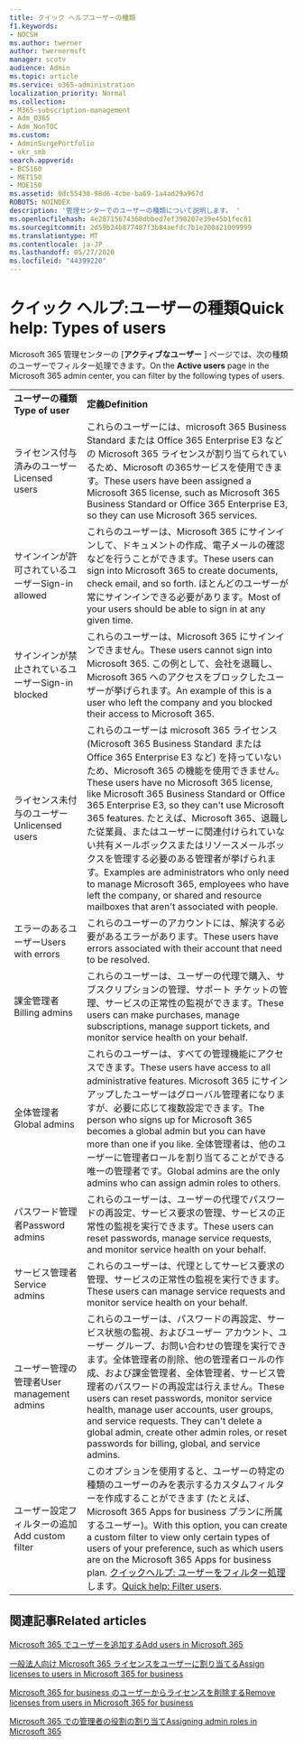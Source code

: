```yaml
---
title: クイック ヘルプユーザーの種類
f1.keywords:
- NOCSH
ms.author: twerner
author: twernermsft
manager: scotv
audience: Admin
ms.topic: article
ms.service: o365-administration
localization_priority: Normal
ms.collection:
- M365-subscription-management
- Adm_O365
- Adm_NonTOC
ms.custom:
- AdminSurgePortfolio
- okr_smb
search.appverid:
- BCS160
- MET150
- MOE150
ms.assetid: 0dc55430-98d6-4cbe-ba69-1a4ad29a967d
ROBOTS: NOINDEX
description: '管理センターでのユーザーの種類について説明します。 '
ms.openlocfilehash: 4e28715674360dbbed7ef398207e39e45b1fec81
ms.sourcegitcommit: 2d59b24b877487f3b84aefdc7b1e200a21009999
ms.translationtype: MT
ms.contentlocale: ja-JP
ms.lasthandoff: 05/27/2020
ms.locfileid: "44399220"
---
```

# <a name="quick-help-types-of-users"></a><span data-ttu-id="199d9-103">クイック ヘルプ:ユーザーの種類</span><span class="sxs-lookup"><span data-stu-id="199d9-103">Quick help: Types of users</span></span>

<span data-ttu-id="199d9-104">Microsoft 365 管理センターの [**アクティブなユーザー** ] ページでは、次の種類のユーザーでフィルター処理できます。</span><span class="sxs-lookup"><span data-stu-id="199d9-104">On the **Active users** page in the Microsoft 365 admin center, you can filter by the following types of users.</span></span> 
  
|||
|:-----|:-----|
|<span data-ttu-id="199d9-105">**ユーザーの種類**</span><span class="sxs-lookup"><span data-stu-id="199d9-105">**Type of user**</span></span> <br/> |<span data-ttu-id="199d9-106">**定義**</span><span class="sxs-lookup"><span data-stu-id="199d9-106">**Definition**</span></span> <br/> |
|<span data-ttu-id="199d9-107">ライセンス付与済みのユーザー</span><span class="sxs-lookup"><span data-stu-id="199d9-107">Licensed users</span></span>  <br/> |<span data-ttu-id="199d9-108">これらのユーザーには、microsoft 365 Business Standard または Office 365 Enterprise E3 などの Microsoft 365 ライセンスが割り当てられているため、Microsoft の365サービスを使用できます。</span><span class="sxs-lookup"><span data-stu-id="199d9-108">These users have been assigned a Microsoft 365 license, such as Microsoft 365 Business Standard or Office 365 Enterprise E3, so they can use Microsoft 365 services.</span></span>  <br/> |
|<span data-ttu-id="199d9-109">サインインが許可されているユーザー</span><span class="sxs-lookup"><span data-stu-id="199d9-109">Sign-in allowed</span></span>  <br/> |<span data-ttu-id="199d9-110">これらのユーザーは、Microsoft 365 にサインインして、ドキュメントの作成、電子メールの確認などを行うことができます。</span><span class="sxs-lookup"><span data-stu-id="199d9-110">These users can sign into Microsoft 365 to create documents, check email, and so forth.</span></span> <span data-ttu-id="199d9-111">ほとんどのユーザーが常にサインインできる必要があります。</span><span class="sxs-lookup"><span data-stu-id="199d9-111">Most of your users should be able to sign in at any given time.</span></span>  <br/> |
|<span data-ttu-id="199d9-112">サインインが禁止されているユーザー</span><span class="sxs-lookup"><span data-stu-id="199d9-112">Sign-in blocked</span></span>  <br/> |<span data-ttu-id="199d9-113">これらのユーザーは、Microsoft 365 にサインインできません。</span><span class="sxs-lookup"><span data-stu-id="199d9-113">These users cannot sign into Microsoft 365.</span></span> <span data-ttu-id="199d9-114">この例として、会社を退職し、Microsoft 365 へのアクセスをブロックしたユーザーが挙げられます。</span><span class="sxs-lookup"><span data-stu-id="199d9-114">An example of this is a user who left the company and you blocked their access to Microsoft 365.</span></span>  <br/> |
|<span data-ttu-id="199d9-115">ライセンス未付与のユーザー</span><span class="sxs-lookup"><span data-stu-id="199d9-115">Unlicensed users</span></span>  <br/> |<span data-ttu-id="199d9-116">これらのユーザーは microsoft 365 ライセンス (Microsoft 365 Business Standard または Office 365 Enterprise E3 など) を持っていないため、Microsoft 365 の機能を使用できません。</span><span class="sxs-lookup"><span data-stu-id="199d9-116">These users have no Microsoft 365 license, like Microsoft 365 Business Standard or Office 365 Enterprise E3, so they can't use Microsoft 365 features.</span></span> <span data-ttu-id="199d9-117">たとえば、Microsoft 365、退職した従業員、またはユーザーに関連付けられていない共有メールボックスまたはリソースメールボックスを管理する必要のある管理者が挙げられます。</span><span class="sxs-lookup"><span data-stu-id="199d9-117">Examples are administrators who only need to manage Microsoft 365, employees who have left the company, or shared and resource mailboxes that aren't associated with people.</span></span>  <br/> |
|<span data-ttu-id="199d9-118">エラーのあるユーザー</span><span class="sxs-lookup"><span data-stu-id="199d9-118">Users with errors</span></span>  <br/> |<span data-ttu-id="199d9-119">これらのユーザーのアカウントには、解決する必要があるエラーがあります。</span><span class="sxs-lookup"><span data-stu-id="199d9-119">These users have errors associated with their account that need to be resolved.</span></span>  <br/> |
|<span data-ttu-id="199d9-120">課金管理者</span><span class="sxs-lookup"><span data-stu-id="199d9-120">Billing admins</span></span>  <br/> |<span data-ttu-id="199d9-121">これらのユーザーは、ユーザーの代理で購入、サブスクリプションの管理、サポート チケットの管理、サービスの正常性の監視ができます。</span><span class="sxs-lookup"><span data-stu-id="199d9-121">These users can make purchases, manage subscriptions, manage support tickets, and monitor service health on your behalf.</span></span>  <br/> |
|<span data-ttu-id="199d9-122">全体管理者</span><span class="sxs-lookup"><span data-stu-id="199d9-122">Global admins</span></span>  <br/> |<span data-ttu-id="199d9-123">これらのユーザーは、すべての管理機能にアクセスできます。</span><span class="sxs-lookup"><span data-stu-id="199d9-123">These users have access to all administrative features.</span></span> <span data-ttu-id="199d9-124">Microsoft 365 にサインアップしたユーザーはグローバル管理者になりますが、必要に応じて複数設定できます。</span><span class="sxs-lookup"><span data-stu-id="199d9-124">The person who signs up for Microsoft 365 becomes a global admin but you can have more than one if you like.</span></span> <span data-ttu-id="199d9-125">全体管理者は、他のユーザーに管理者ロールを割り当てることができる唯一の管理者です。</span><span class="sxs-lookup"><span data-stu-id="199d9-125">Global admins are the only admins who can assign admin roles to others.</span></span>  <br/> |
|<span data-ttu-id="199d9-126">パスワード管理者</span><span class="sxs-lookup"><span data-stu-id="199d9-126">Password admins</span></span>  <br/> |<span data-ttu-id="199d9-127">これらのユーザーは、ユーザーの代理でパスワードの再設定、サービス要求の管理、サービスの正常性の監視を実行できます。</span><span class="sxs-lookup"><span data-stu-id="199d9-127">These users can reset passwords, manage service requests, and monitor service health on your behalf.</span></span>  <br/> |
|<span data-ttu-id="199d9-128">サービス管理者</span><span class="sxs-lookup"><span data-stu-id="199d9-128">Service admins</span></span>  <br/> |<span data-ttu-id="199d9-129">これらのユーザーは、代理としてサービス要求の管理、サービスの正常性の監視を実行できます。</span><span class="sxs-lookup"><span data-stu-id="199d9-129">These users can manage service requests and monitor service health on your behalf.</span></span>  <br/> |
|<span data-ttu-id="199d9-130">ユーザー管理の管理者</span><span class="sxs-lookup"><span data-stu-id="199d9-130">User management admins</span></span>  <br/> |<span data-ttu-id="199d9-p105">これらのユーザーは、パスワードの再設定、サービス状態の監視、およびユーザー アカウント、ユーザー グループ、お問い合わせの管理を実行できます。全体管理者の削除、他の管理者ロールの作成、および課金管理者、全体管理者、サービス管理者のパスワードの再設定は行えません。</span><span class="sxs-lookup"><span data-stu-id="199d9-p105">These users can reset passwords, monitor service health, manage user accounts, user groups, and service requests. They can't delete a global admin, create other admin roles, or reset passwords for billing, global, and service admins.</span></span>  <br/> |
|<span data-ttu-id="199d9-133">ユーザー設定フィルターの追加</span><span class="sxs-lookup"><span data-stu-id="199d9-133">Add custom filter</span></span>  <br/> |<span data-ttu-id="199d9-134">このオプションを使用すると、ユーザーの特定の種類のユーザーのみを表示するカスタムフィルターを作成することができます (たとえば、Microsoft 365 Apps for business プランに所属するユーザー)。</span><span class="sxs-lookup"><span data-stu-id="199d9-134">With this option, you can create a custom filter to view only certain types of users of your preference, such as which users are on the Microsoft 365 Apps for business plan.</span></span> <span data-ttu-id="199d9-135">[クイックヘルプ: ユーザーをフィルター処理](https://docs.microsoft.com/microsoft-365/admin/add-users/create-edit-or-delete-a-custom-user-view)します。</span><span class="sxs-lookup"><span data-stu-id="199d9-135">[Quick help: Filter users](https://docs.microsoft.com/microsoft-365/admin/add-users/create-edit-or-delete-a-custom-user-view).</span></span>  <br/> |
   
## <a name="related-articles"></a><span data-ttu-id="199d9-136">関連記事</span><span class="sxs-lookup"><span data-stu-id="199d9-136">Related articles</span></span>

[<span data-ttu-id="199d9-137">Microsoft 365 でユーザーを追加する</span><span class="sxs-lookup"><span data-stu-id="199d9-137">Add users in Microsoft 365</span></span>](../add-users/add-users.md)
    
[<span data-ttu-id="199d9-138">一般法人向け Microsoft 365 ライセンスをユーザーに割り当てる</span><span class="sxs-lookup"><span data-stu-id="199d9-138">Assign licenses to users in Microsoft 365 for business</span></span>](../manage/assign-licenses-to-users.md)
    
[<span data-ttu-id="199d9-139">Microsoft 365 for business のユーザーからライセンスを削除する</span><span class="sxs-lookup"><span data-stu-id="199d9-139">Remove licenses from users in Microsoft 365 for business</span></span>](../manage/remove-licenses-from-users.md)
    
[<span data-ttu-id="199d9-140">Microsoft 365 での管理者の役割の割り当て</span><span class="sxs-lookup"><span data-stu-id="199d9-140">Assigning admin roles in Microsoft 365</span></span>](../add-users/assign-admin-roles.md)
    

